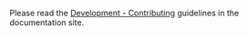 Please read the [Development - Contributing](https://asyncer.tiangolo.com/contributing/) guidelines in the documentation site.
